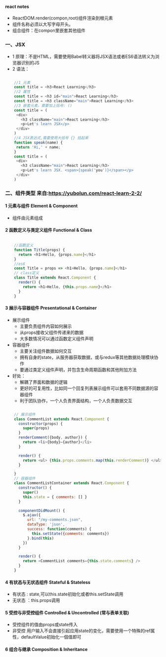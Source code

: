#### react notes
+ ReactDOM.render(compon,root)组件渲染到根元素
+ 组件名称必须以大写字母开头。
+ 组合组件：在compon里嵌套其他组件

### 一、JSX
+ 1 原理：不是HTML，需要使用Babel转义器将JSX语法或者ES6语法转义为浏览器识别的JS
+ 2 语法：
```javascript

    //1 元素
    const title = <h3>React Learning</h3>
    //2 属性
    const title = <h3 id="main">React Learning</h3>
    const title = <h3 className="main">React Learning</h3>
    //3 嵌套元素，需要加上括号: ()
    const title = (
     <div>
       <h3 className="main">React Learning</h3>
       <p>Let's learn JSX</p>
     </div>
    )
    //4 JSX表达式,需要使用大括号 {} 括起来
    function speak(name) {
     return 'Hi,' + name;
    }
    const title = (
     <div>
       <h3 className="main">React Learning</h3>
       <p>Let's learn JSX. <span>{speak('you')}</span></p>
     </div>
    )

```

### 二、组件类型 来自:https://yubolun.com/react-learn-2-2/
#### 1 元素与组件 Element & Component
+ 组件由元素组成

####  2 函数定义与类定义组件 Functional & Class
```javascript

    //函数定义
    function Title(props) {
      return <h1>Hello, {props.name}</h1>
    }
    //es6
    const Title = props => <h1>Hello, {props.name}</h1>
    // class定义
    class Title extends React.Component {
      render() {
        return <h1>Hello, {this.props.name}</h1>
      }
    }

```

#### 3 展示与容器组件 Presentational & Container
+ 展示组件
    + 主要负责组件内容如何展示
    + 从props接收父组件传递来的数据
    + 大多数情况可以通过函数定义组件声明
+ 容器组件
    + 主要关注组件数据如何交互
    + 拥有自身的state，从服务器获取数据，或与redux等其他数据处理模块协作
    + 要通过类定义组件声明，并包含生命周期函数和其他附加方法
+ 好处：
    + 解耦了界面和数据的逻辑
    + 更好的可复用性，比如同一个回复列表展示组件可以套用不同数据源的容器组件
    + 利于团队协作，一个人负责界面结构，一个人负责数据交互

```javascript

    // 展示组件
    class CommentList extends React.Component {
      constructor(props) {
        super(props)
      }
      renderComment({body, author}) {
        return <li>{body}—{author}</li>
      }

      render() {
        return <ul> {this.props.comments.map(this.renderComment)} </ul>
      }

    }
    // 容器组件
    class CommentListContainer extends React.Component {
      constructor() {
        super()
        this.state = { comments: [] }
      }

      componentDidMount() {
        $.ajax({
          url: "/my-comments.json",
          dataType: 'json',
          success: function(comments) {
            this.setState({comments: comments})
          }.bind(this)
        })
      }

      render() {
        return <CommentList comments={this.state.comments} />
      }
    }

```

#### 4 有状态与无状态组件 Stateful & Stateless
+ 有状态 : state,可以this.state初始化或者this.setState调用
+ 无状态 ：this.props调用

#### 5 受控与非受控组件 Controlled & Uncontrolled (常与表单关联)
+ 受控组件的值由props或state传入
+ 非受控 用户输入不会直接引起应用state的变化，需要使用一个特殊的ref属性，defaultValue初始化一個值即可

#### 6 组合与继承 Composition & Inheritance